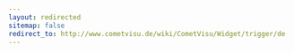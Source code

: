 ```yaml
---
layout: redirected
sitemap: false
redirect_to: http://www.cometvisu.de/wiki/CometVisu/Widget/trigger/de
---
```


